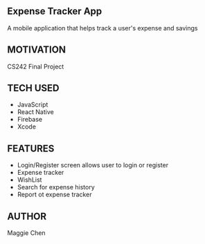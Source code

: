 ## Expense Tracker App
A mobile application that helps track a user's expense and savings

## MOTIVATION
CS242 Final Project

## TECH USED
- JavaScript
- React Native
- Firebase
- Xcode

## FEATURES
- Login/Register screen allows user to login or register
- Expense tracker
- WishList
- Search for expense history
- Report ot expense tracker

## AUTHOR
Maggie Chen
